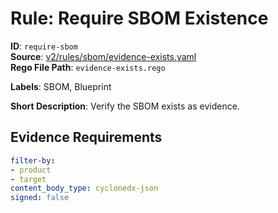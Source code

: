 # Rule: Require SBOM Existence

**ID**: `require-sbom`  
**Source**: [v2/rules/sbom/evidence-exists.yaml](https://github.com/scribe-public/sample-policies/v2/rules/sbom/evidence-exists.yaml)  
**Rego File Path**: `evidence-exists.rego`  

**Labels**: SBOM, Blueprint

**Short Description**: Verify the SBOM exists as evidence.

## Evidence Requirements

```yaml
filter-by:
- product
- target
content_body_type: cyclonedx-json
signed: false
```
